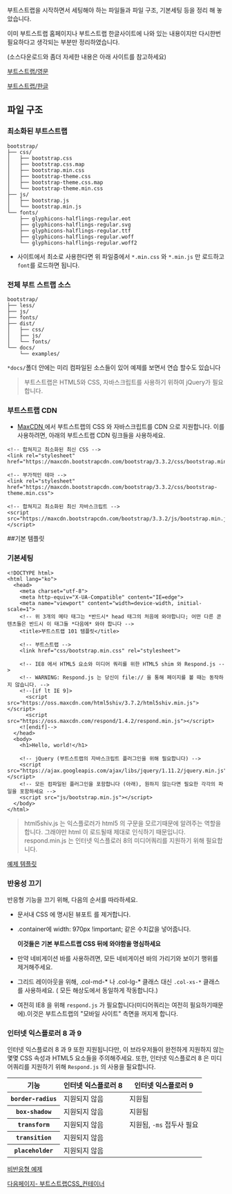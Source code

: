 ﻿
부트스트랩을 시작하면서 세팅해야 하는 파일들과 파일 구조, 기본세팅 등을 정리 해 놓았습니다.

이미 부트스트랩 홈페이지나 부트스트랩 한글사이트에 나와 있는 내용이지만 다시한번 필요하다고 생각되는 부분만 정리하였습니다.

(소스다운로드와 좀더 자세한 내용은 아래 사이트를 참고하세요)

[부트스트랩/영문](http://getbootstrap.com/getting-started/)

[부트스트랩/한글](http://bootstrapk.com/getting-started/)


## 파일 구조

### 최소화된 부트스트랩

```
bootstrap/
├── css/
│   ├── bootstrap.css
│   ├── bootstrap.css.map
│   ├── bootstrap.min.css
│   ├── bootstrap-theme.css
│   ├── bootstrap-theme.css.map
│   └── bootstrap-theme.min.css
├── js/
│   ├── bootstrap.js
│   └── bootstrap.min.js
└── fonts/
    ├── glyphicons-halflings-regular.eot
    ├── glyphicons-halflings-regular.svg
    ├── glyphicons-halflings-regular.ttf
    ├── glyphicons-halflings-regular.woff
    └── glyphicons-halflings-regular.woff2
```

* 사이트에서 최소로 사용한다면 위 파일중에서 `*.min.css` 와 `*.min.js` 만 로드하고 `font`를 로드하면 됩니다.

### 전체 부트 스트랩 소스 

```
bootstrap/
├── less/
├── js/
├── fonts/
├── dist/
│   ├── css/
│   ├── js/
│   └── fonts/
└── docs/
    └── examples/
```

`*docs/`폴더 안에는 미리 컴파일된 소스들이 있어 예제를 보면서 연습 할수도 있습니다

> 부트스트랩은 HTML5와 CSS, 자바스크립트를 사용하기 위하여 jQuery가 
> 필요합니다. 


### 부트스트랩 CDN 

  * [MaxCDN ](https://www.maxcdn.com/) 에서 부트스트랩의 CSS 와 자바스크립트를 CDN 으로 지원합니다. 이를 사용하려면, 아래의 부트스트랩 CDN 링크들을 사용하세요.

```
<!-- 합쳐지고 최소화된 최신 CSS -->
<link rel="stylesheet" href="https://maxcdn.bootstrapcdn.com/bootstrap/3.3.2/css/bootstrap.min.css">

<!-- 부가적인 테마 -->
<link rel="stylesheet" href="https://maxcdn.bootstrapcdn.com/bootstrap/3.3.2/css/bootstrap-theme.min.css">

<!-- 합쳐지고 최소화된 최신 자바스크립트 -->
<script src="https://maxcdn.bootstrapcdn.com/bootstrap/3.3.2/js/bootstrap.min.js"></script>
```

##기본 템플릿 

### 기본세팅

```
<!DOCTYPE html>
<html lang="ko">
  <head>
    <meta charset="utf-8">
    <meta http-equiv="X-UA-Compatible" content="IE=edge">
    <meta name="viewport" content="width=device-width, initial-scale=1">
    <!-- 위 3개의 메타 태그는 *반드시* head 태그의 처음에 와야합니다; 어떤 다른 콘텐츠들은 반드시 이 태그들 *다음에* 와야 합니다 -->
    <title>부트스트랩 101 템플릿</title>

    <!-- 부트스트랩 -->
    <link href="css/bootstrap.min.css" rel="stylesheet">

    <!-- IE8 에서 HTML5 요소와 미디어 쿼리를 위한 HTML5 shim 와 Respond.js -->
    <!-- WARNING: Respond.js 는 당신이 file:// 을 통해 페이지를 볼 때는 동작하지 않습니다. -->
    <!--[if lt IE 9]>
      <script src="https://oss.maxcdn.com/html5shiv/3.7.2/html5shiv.min.js"></script>
      <script src="https://oss.maxcdn.com/respond/1.4.2/respond.min.js"></script>
    <![endif]-->
  </head>
  <body>
    <h1>Hello, world!</h1>

    <!-- jQuery (부트스트랩의 자바스크립트 플러그인을 위해 필요합니다) -->
    <script src="https://ajax.googleapis.com/ajax/libs/jquery/1.11.2/jquery.min.js"></script>
    <!-- 모든 컴파일된 플러그인을 포함합니다 (아래), 원하지 않는다면 필요한 각각의 파일을 포함하세요 -->
    <script src="js/bootstrap.min.js"></script>
  </body>
</html>
```

> html5shiv.js 는 익스플로러가 html5 의 구문을 모르기때문에 알려주는 역할을
> 합니다. 그래야만 html 이 로드될때 제대로 인식하기 때문입니다.
> respond.min.js 는 인터넷 익스플로러 8의 미디어쿼리를 지원하기 위해 
> 필요합니다.

[예제 템플릿](http://getbootstrap.com/getting-started/#examples)


### 반응성 끄기 

반응형 기능을 끄기 위해, 다음의 순서를 따라하세요. 

* 문서내 CSS 에 명시된 뷰포트 <meta>를 제거합니다.
* .container에 width: 970px !important; 같은 수치값을 넣어줍니다.

  **이것들은 기본 부트스트랩 CSS 뒤에 와야함을 명심하세요**

* 만약 네비게이션 바를 사용하려면, 모든 네비게이션 바의 가리기와 보이기 행위를 제거해주세요.
* 그리드 레이아웃을 위해, .col-md-* 나 .col-lg-* 클래스 대신 `.col-xs-*` 클래스를 사용하세요. ( 모든 해상도에서 동일하게 작동합니다.)
* 여전히 IE8 을 위해 `respond.js` 가 필요합니다(미디어쿼리는 여전히 필요하기때문에).이것은 부트스트랩의 "모바일 사이트" 측면을 꺼지게 합니다.

### 인터넷 익스플로러 8 과 9

인터넷 익스플로러 8 과 9 또한 지원됩니다만, 이 브라우저들이 완전하게 지원하지 않는 몇몇 CSS 속성과 HTML5 요소들을 주의해주세요. 또한, 인터넷 익스플로러 8 은 미디어쿼리를 지원하기 위해 `Respond.js` 의 사용을 필요합니다.

<!DOCTYPE html>
<html>
<head>
  <link rel="stylesheet" href="https://maxcdn.bootstrapcdn.com/bootstrap/3.3.2/css/bootstrap.min.css">
  <link rel="stylesheet" href="https://maxcdn.bootstrapcdn.com/bootstrap/3.3.2/css/bootstrap-theme.min.css">
  <script src="https://maxcdn.bootstrapcdn.com/bootstrap/3.3.2/js/bootstrap.min.js"></script>
  <title></title>
</head>
<body>
  <div class="table-responsive">
    <table class="table table-bordered table-striped">
      <thead>
        <tr>
          <th class="col-xs-4">기능</th>
          <th class="col-xs-4">인터넷 익스플로러 8</th>
          <th class="col-xs-4">인터넷 익스플로러 9</th>
        </tr>
      </thead>
      <tbody>
        <tr>
          <th scope="row"><code>border-radius</code></th>
          <td class="text-danger"><span class="glyphicon glyphicon-remove" aria-hidden="true"></span> 지원되지 않음</td>
          <td class="text-success"><span class="glyphicon glyphicon-ok" aria-hidden="true"></span> 지원됨</td>
        </tr>
        <tr>
          <th scope="row"><code>box-shadow</code></th>
          <td class="text-danger"><span class="glyphicon glyphicon-remove" aria-hidden="true"></span> 지원되지 않음</td>
          <td class="text-success"><span class="glyphicon glyphicon-ok" aria-hidden="true"></span> 지원됨</td>
        </tr>
        <tr>
          <th scope="row"><code>transform</code></th>
          <td class="text-danger"><span class="glyphicon glyphicon-remove" aria-hidden="true"></span> 지원되지 않음</td>
          <td class="text-success"><span class="glyphicon glyphicon-ok" aria-hidden="true"></span> 지원됨, <code>-ms</code> 접두사 필요</td>
        </tr>
        <tr>
          <th scope="row"><code>transition</code></th>
          <td colspan="2" class="text-danger"><span class="glyphicon glyphicon-remove" aria-hidden="true"></span> 지원되지 않음</td>
        </tr>
        <tr>
          <th scope="row"><code>placeholder</code></th>
          <td colspan="2" class="text-danger"><span class="glyphicon glyphicon-remove" aria-hidden="true"></span> 지원되지 않음</td>
        </tr>
      </tbody>
    </table>
  </div>
</body>
</html>

[비반응형 예제](http://bootstrapk.com/examples/non-responsive/)


[다음페이지- 부트스트랩CSS_컨테이너](css-container.md)



